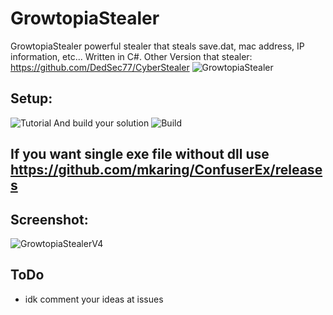 # GrowtopiaStealer
GrowtopiaStealer powerful stealer that steals save.dat, mac address, IP information, etc... Written in C#.
Other Version that stealer: https://github.com/DedSec77/CyberStealer
![GrowtopiaStealer](https://user-images.githubusercontent.com/65458800/129677477-b3bdf725-07bc-4506-91db-530da4413608.png)
## Setup:
![Tutorial](https://user-images.githubusercontent.com/65458800/129596033-3974eb92-e80a-455d-863a-f78238251f73.png)
And build your solution
![Build](https://user-images.githubusercontent.com/65458800/129596228-2725f054-e58d-40e1-8497-bb5b389e6ea4.jpg)
## If you want single exe file without dll use https://github.com/mkaring/ConfuserEx/releases
## Screenshot:
![GrowtopiaStealerV4](https://user-images.githubusercontent.com/65458800/129669367-bb12c456-a66b-4844-9e2d-5d2dcc8aed8a.jpg)
## ToDo
- idk comment your ideas at issues
